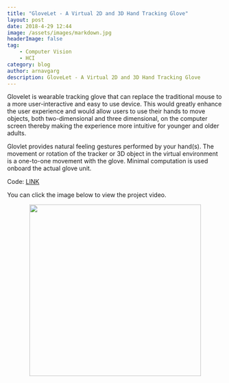 ```yaml
---
title: "GloveLet - A Virtual 2D and 3D Hand Tracking Glove"
layout: post
date: 2018-4-29 12:44
image: /assets/images/markdown.jpg
headerImage: false
tag:
    - Computer Vision
    - HCI
category: blog
author: arnavgarg
description: GloveLet - A Virtual 2D and 3D Hand Tracking Glove
---
```


Glovelet is wearable tracking glove that can replace the traditional mouse to a more user-interactive and easy to use device. This would greatly enhance the user experience and would allow users to use their hands to move objects, both two-dimensional and three dimensional, on the computer screen thereby making the experience more intuitive for younger and older adults. 

Glovlet provides natural feeling gestures performed by your hand(s). The movement or rotation of the tracker or 3D object in the virtual environment is a one-to-one movement with the glove. Minimal computation is used onboard the actual glove unit.  

Code: [LINK](https://github.com/thearnavgarg/GloveLet)

You can click the image below to view the project video. 

<p align="center">
<a href="https://www.youtube.com/watch?v=9AVkfCtgFTo" target="_blank"><img src="https://img.youtube.com/vi/9AVkfCtgFTo/3.jpg" style="width:400px; height:400px" ></a>
</p>

<!-- [![GloveLet](https://img.youtube.com/vi/9AVkfCtgFTo/3.jpg)](https://www.youtube.com/watch?v=9AVkfCtgFTo) -->
